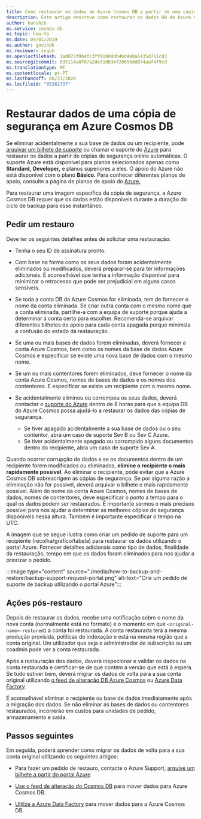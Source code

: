 ```yaml
---
title: Como restaurar os dados do Azure Cosmos DB a partir de uma cópia de segurança
description: Este artigo descreve como restaurar os dados DB do Azure Cosmos a partir de uma cópia de segurança, como contactar o suporte do Azure para restaurar os dados, passos a tomar após a restauração dos dados.
author: kanshiG
ms.service: cosmos-db
ms.topic: how-to
ms.date: 09/01/2019
ms.author: govindk
ms.reviewer: sngun
ms.openlocfilehash: 1a0075f9b4fc3ff919d4db4bd440a5435d711c83
ms.sourcegitcommit: 635114a0f07a2de310b34720856dd074aaf4f9cd
ms.translationtype: MT
ms.contentlocale: pt-PT
ms.lasthandoff: 06/23/2020
ms.locfileid: "85261737"
---
```

# <a name="restore-data-from-a-backup-in-azure-cosmos-db"></a>Restaurar dados de uma cópia de segurança em Azure Cosmos DB 

Se eliminar acidentalmente a sua base de dados ou um recipiente, pode [arquivar um bilhete de suporte]( https://portal.azure.com/?#blade/Microsoft_Azure_Support/HelpAndSupportBlade) ou chamar o suporte do [Azure]( https://azure.microsoft.com/support/options/) para restaurar os dados a partir de cópias de segurança online automáticas. O suporte Azure está disponível para planos selecionados apenas como **Standard,** **Developer,** e planos superiores a eles. O apoio do Azure não está disponível com o plano **Básico.** Para conhecer diferentes planos de apoio, consulte a página de planos de apoio do [Azure.](https://azure.microsoft.com/support/plans/) 

Para restaurar uma imagem específica da cópia de segurança, a Azure Cosmos DB requer que os dados estão disponíveis durante a duração do ciclo de backup para esse instantâneo.

## <a name="request-a-restore"></a>Pedir um restauro

Deve ter os seguintes detalhes antes de solicitar uma restauração:

* Tenha o seu ID de assinatura pronto.

* Com base na forma como os seus dados foram acidentalmente eliminados ou modificados, deverá preparar-se para ter informações adicionais. É aconselhável que tenha a informação disponível para minimizar o retrocesso que pode ser prejudicial em alguns casos sensíveis.

* Se toda a conta DB da Azure Cosmos for eliminada, tem de fornecer o nome da conta eliminada. Se criar outra conta com o mesmo nome que a conta eliminada, partilhe-a com a equipa de suporte porque ajuda a determinar a conta certa para escolher. Recomenda-se arquivar diferentes bilhetes de apoio para cada conta apagada porque minimiza a confusão do estado da restauração.

* Se uma ou mais bases de dados forem eliminadas, deverá fornecer a conta Azure Cosmos, bem como os nomes da base de dados Azure Cosmos e especificar se existe uma nova base de dados com o mesmo nome.

* Se um ou mais contentores forem eliminados, deve fornecer o nome da conta Azure Cosmos, nomes de bases de dados e os nomes dos contentores. E especificar se existe um recipiente com o mesmo nome.

* Se acidentalmente eliminou ou corrompeu os seus dados, deverá contactar o [suporte do Azure](https://azure.microsoft.com/support/options/) dentro de 8 horas para que a equipa DB do Azure Cosmos possa ajudá-lo a restaurar os dados das cópias de segurança.
  
  * Se tiver apagado acidentalmente a sua base de dados ou o seu contentor, abra um caso de suporte Sev B ou Sev C Azure. 
  * Se tiver acidentalmente apagado ou corrompido alguns documentos dentro do recipiente, abra um caso de suporte Sev A. 

Quando ocorrer corrupção de dados e se os documentos dentro de um recipiente forem modificados ou eliminados, **elimine o recipiente o mais rapidamente possível**. Ao eliminar o recipiente, pode evitar que a Azure Cosmos DB sobreacrigem as cópias de segurança. Se por alguma razão a eliminação não for possível, deverá arquivar o bilhete o mais rapidamente possível. Além do nome da conta Azure Cosmos, nomes de bases de dados, nomes de contentores, deve especificar o ponto a tempo para o qual os dados podem ser restaurados. É importante sermos o mais precisos possível para nos ajudar a determinar as melhores cópias de segurança disponíveis nessa altura. Também é importante especificar o tempo na UTC. 

A imagem que se segue ilustra como criar um pedido de suporte para um recipiente (recolha/gráfico/tabela) para restaurar os dados utilizando o portal Azure. Fornecer detalhes adicionais como tipo de dados, finalidade da restauração, tempo em que os dados foram eliminados para nos ajudar a priorizar o pedido.

:::image type="content" source="./media/how-to-backup-and-restore/backup-support-request-portal.png" alt-text="Crie um pedido de suporte de backup utilizando o portal Azure":::

## <a name="post-restore-actions"></a>Ações pós-restauro

Depois de restaurar os dados, recebe uma notificação sobre o nome da nova conta (normalmente está no formato) e o momento em que `<original-name>-restored1` a conta foi restaurada. A conta restaurada terá a mesma produção provisida, políticas de indexação e está na mesma região que a conta original. Um utilizador que seja o administrador de subscrição ou um coadmin pode ver a conta restaurada.

Após a restauração dos dados, deverá inspecionar e validar os dados na conta restaurada e certificar-se de que contém a versão que está à espera. Se tudo estiver bem, deverá migrar os dados de volta para a sua conta original utilizando [o feed de alteração DB Azure Cosmos](change-feed.md) ou [Azure Data Factory](../data-factory/connector-azure-cosmos-db.md).

É aconselhável eliminar o recipiente ou base de dados imediatamente após a migração dos dados. Se não eliminar as bases de dados ou contentores restaurados, incorrerão em custos para unidades de pedido, armazenamento e saída.

## <a name="next-steps"></a>Passos seguintes

Em seguida, poderá aprender como migrar os dados de volta para a sua conta original utilizando os seguintes artigos:

* Para fazer um pedido de restauro, contacte o Azure Support, [arquive um bilhete a partir do portal Azure](https://portal.azure.com/?#blade/Microsoft_Azure_Support/HelpAndSupportBlade)
* [Use o feed de alteração do Cosmos DB](change-feed.md) para mover dados para Azure Cosmos DB.

* [Utilize a Azure Data Factory](../data-factory/connector-azure-cosmos-db.md) para mover dados para a Azure Cosmos DB.
